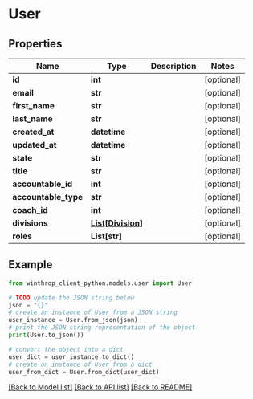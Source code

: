 # User


## Properties

Name | Type | Description | Notes
------------ | ------------- | ------------- | -------------
**id** | **int** |  | [optional] 
**email** | **str** |  | [optional] 
**first_name** | **str** |  | [optional] 
**last_name** | **str** |  | [optional] 
**created_at** | **datetime** |  | [optional] 
**updated_at** | **datetime** |  | [optional] 
**state** | **str** |  | [optional] 
**title** | **str** |  | [optional] 
**accountable_id** | **int** |  | [optional] 
**accountable_type** | **str** |  | [optional] 
**coach_id** | **int** |  | [optional] 
**divisions** | [**List[Division]**](Division.md) |  | [optional] 
**roles** | **List[str]** |  | [optional] 

## Example

```python
from winthrop_client_python.models.user import User

# TODO update the JSON string below
json = "{}"
# create an instance of User from a JSON string
user_instance = User.from_json(json)
# print the JSON string representation of the object
print(User.to_json())

# convert the object into a dict
user_dict = user_instance.to_dict()
# create an instance of User from a dict
user_from_dict = User.from_dict(user_dict)
```
[[Back to Model list]](../README.md#documentation-for-models) [[Back to API list]](../README.md#documentation-for-api-endpoints) [[Back to README]](../README.md)


